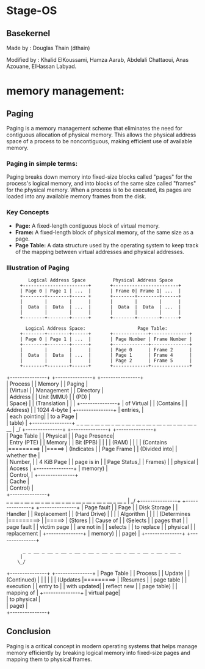 # Stage-OS

## Basekernel
Made by : Douglas Thain (dthain)

Modified by : Khalid ElKoussami, Hamza Aarab, Abdelali Chattaoui, Anas Azouane, ElHassan Labyad.


# memory management:
## Paging
Paging is a memory management scheme that eliminates the need for contiguous allocation of physical memory. This allows the physical address space of a process to be noncontiguous, making efficient use of available memory.
### Paging in simple terms:
Paging breaks down memory into fixed-size blocks called "pages" for the process's logical memory, and into blocks of the same size called "frames" for the physical memory. When a process is to be executed, its pages are loaded into any available memory frames from the disk.
### Key Concepts
- **Page:** A fixed-length contiguous block of virtual memory.
- **Frame:** A fixed-length block of physical memory, of the same size as a page.
- **Page Table:** A data structure used by the operating system to keep track of the mapping between virtual addresses and physical addresses.
### Illustration of Paging
            Logical Address Space          Physical Address Space
         +------------------------+       +------------------------+
         | Page 0 | Page 1 | ...  |       | Frame 0| Frame 1| ...  |
         +--------+--------+----- +       +--------+--------+------+
         |        |        |      |       |        |        |      |
         |  Data  |  Data  | ...  |       |  Data  |  Data  | ...  |
         |        |        |      |       |        |        |      |
         +--------+--------+------+       +--------+--------+------+

           Logical Address Space:                   Page Table:
         +--------+--------+------+       +-------------+--------------+
         | Page 0 | Page 1 | ...  |       | Page Number | Frame Number |
         +--------+--------+------+       +-------------+--------------+
         |        |        |      |       | Page 0      | Frame 2      |
         |  Data  |  Data  | ...  |       | Page 1      | Frame 4      |
         |        |        |      |       | Page 2      | Frame 5      |
         +--------+--------+------+       +-------------+--------------+


+---------------+          +---------------+        +----------------+        
|   Process     |          |  Memory       |        |  Paging        |  
|   (Virtual    |          |  Management   |        |  Directory     |  
|    Address    |          |  Unit (MMU)   |        |  (PD)          |  
|    Space)     |          |  (Translation |        |                |
+---------------+          |   of Virtual  |        |  (Contains     | 
                           |   Address)    |        |   1024 4-byte  | 
                           +---------------+        |   entries,     |  
                                                    |   each pointing| 
                                                    |   to a Page    |  
                                                    |   table)       |
                                                    +----------------+ 
          _ _ __ _ __ _ __ _ __ _ __ _ __ _ __ _ __ _ __ _ __ _ __ _ __
         |
        \_/
+---------------+           +---------------+       +---------------+  
|  Page Table   |           |  Physical     |       |  Page Presence|  
|  Entry (PTE)  |           |  Memory       |       |  Bit (PPB)    | 
|               |           |  (RAM)        |       |               | 
|  (Contains    |=========> |               |=====> |  (Indicates   |
|   Page Frame  |           |  (Divided into|       |   whether the |   
|   Number,     |           |   4 KiB Page  |       |   page is in  |
|   Page Status,|           |   Frames)     |       |   physical    |
|   Access      |           +---------------+       |   memory)     |          
|   Control,    |                                   +---------------+          
|   Cache       |                                                              
|   Control)    |                                                             
+---------------+                                                  
          _ _ __ _ __ _ __ _ __ _ __ _ __ _ __ _ __ _ __ _ __ _ __ _ 
         |
        \_/
+---------------+           +---------------+       +---------------+ 
|  Page fault   |           |  Page         |       |  Disk Storage |
|  Handler      |           |  Replacement  |       |  (Hard Drive) |
|               |           |  Algorithm    |       |               |
|  (Determines  |=========> |               |=====> |  (Stores      |
|   Cause of    |           |  (Selects     |       |   pages that  | 
|   page fault  |           |   victim page |       |   are not in  |
|   selects     |           |   to replace  |       |   physical    |
|   replacement |           +---------------+       |   memory)     |
|   page)       |                                   +---------------+ 
+---------------+                                                     
                                                                      
                                                                         
                                                                      
                                                                     
          _ _ __ _ __ _ __ _ __ _ __ _ __ _ __ _ __ _ __ _ __ _ __ _
         |
        \_/

+---------------+           +---------------+
|  Page Table   |           |  Process      |
|  Update       |           |  (Continued)  |
|               |           |               |
|  (Updates     |=========> |  (Resumes     |
|   page table  |           |   execution   |
|   entry to    |           |   with updated|
|   reflect new |           |   page table) |
|   mapping of  |           +---------------+
|   virtual page|           
|   to physical |           
|   page)       |           
+---------------+           

## Conclusion
Paging is a critical concept in modern operating systems that helps manage memory efficiently by breaking logical memory into fixed-size pages and mapping them to physical frames.

